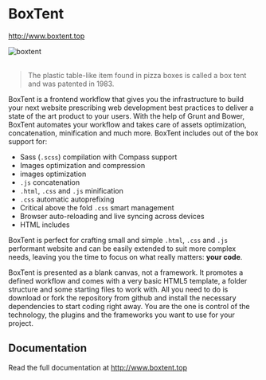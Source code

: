 # BoxTent

http://www.boxtent.top

![boxtent](http://boxtent.top/images/boxtent-illustration.svg)
<br><br>
> The plastic table-like item found in pizza boxes is called a box tent and was patented in 1983.

BoxTent is a frontend workflow that gives you the infrastructure to build your next website prescribing web development best practices to deliver a state of the art product to your users. With the help of Grunt and Bower, BoxTent automates your workflow and takes care of assets optimization, concatenation, minification and much more. BoxTent includes out of the box support for:

* Sass (`.scss`) compilation with Compass support
* Images optimization and compression
* images optimization
* `.js` concatenation
* `.html`, `.css` and `.js` minification
* `.css` automatic autoprefixing
* Critical above the fold `.css` smart management
* Browser auto-reloading and live syncing across devices
* HTML includes

BoxTent is perfect for crafting small and simple `.html`, `.css` and `.js` performant website and can be easily extended to suit more complex needs, leaving you the time to focus on what really matters: **your code**.

BoxTent is presented as a blank canvas, not a framework. It promotes a defined workflow and comes with a very basic HTML5 template, a folder structure and some starting files to work with. All you need to do is download or fork the repository from github and install the necessary dependencies to start coding right away. You are the one is control of the technology, the plugins and the frameworks you want to use for your project.

## Documentation

Read the full documentation at http://www.boxtent.top
